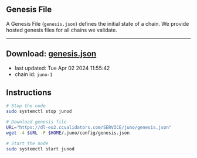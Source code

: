 ## Genesis File
A Genesis File (`genesis.json`) defines the initial state of a chain. We provide hosted genesis files for all chains we validate.

---
**Download: [genesis.json](https://dl-eu2.ccvalidators.com/SERVICE/juno/genesis.json)**
---

- last updated: Tue Apr 02 2024 11:55:42
- chain id: `juno-1`

## Instructions
```sh
# Stop the node
sudo systemctl stop junod

# Download genesis file
URL="https://dl-eu2.ccvalidators.com/SERVICE/juno/genesis.json"
wget -4 $URL -P $HOME/.juno/config/genesis.json

# Start the node
sudo systemctl start junod
```
